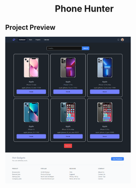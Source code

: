 <h1 align="center">Phone Hunter</h1>



## Project Preview
<img src="https://github.com/rehan606/Phone-Hunter-/blob/main/preview.png?raw=true" alt="" width="400">

